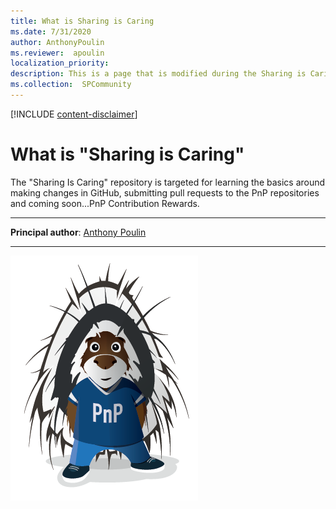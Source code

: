 ```yaml
---
title: What is Sharing is Caring
ms.date: 7/31/2020
author: AnthonyPoulin
ms.reviewer:  apoulin
localization_priority: 
description: This is a page that is modified during the Sharing is Caring workshop
ms.collection:  SPCommunity
---
```


[!INCLUDE [content-disclaimer](includes/content-disclaimer.md)]

# What is "Sharing is Caring"

The "Sharing Is Caring" repository is targeted for learning the basics around making changes in GitHub, submitting pull requests to the PnP repositories and coming soon...PnP Contribution Rewards.

---

**Principal author**: [Anthony Poulin](https://www.linkedin.com/in/anthonyepoulin/)

---

![Parker](./media/Ynot3363-what-is-sharing-is-caring/parker.png)
